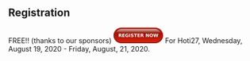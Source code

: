 ## Registration

FREE!! (thanks to our sponsors) [![Register Now](/assets/img/regnow-100px.png)](https://hoti.123signup.com/event/registration/rnsmq) For Hoti27, Wednesday, August 19, 2020 - Friday, August, 21, 2020.
